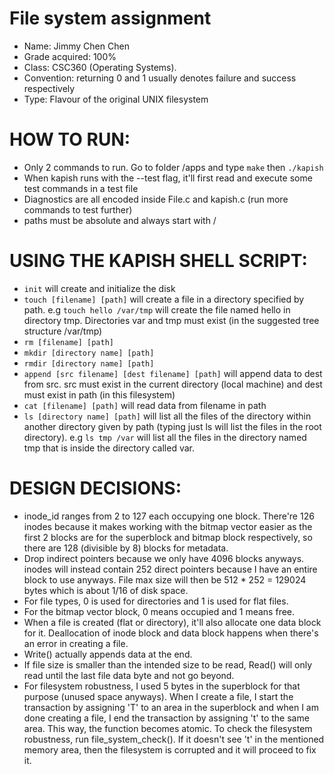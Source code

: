# File system assignment
- Name: Jimmy Chen Chen  
- Grade acquired: 100%  
- Class: CSC360 (Operating Systems).
- Convention: returning 0 and 1 usually denotes failure and success respectively  
- Type: Flavour of the original UNIX filesystem  

# HOW TO RUN:
- Only 2 commands to run. Go to folder /apps and type `make` then `./kapish`  
- When kapish runs with the --test flag, it'll first read and execute some test commands in a test file  
- Diagnostics are all encoded inside File.c and kapish.c (run more commands to test further)  
- paths must be absolute and always start with /  

# USING THE KAPISH SHELL SCRIPT:
- `init` will create and initialize the disk  
- `touch [filename] [path]` will create a file in a directory specified by path. e.g `touch hello /var/tmp` will create the file named hello in directory tmp. Directories var and tmp must exist (in the suggested tree structure /var/tmp)  
- `rm [filename] [path]`  
- `mkdir [directory name] [path]`  
- `rmdir [directory name] [path]`  
- `append [src filename] [dest filename] [path]` will append data to dest from src. src must exist in the current directory (local machine) and dest must exist in path (in this filesystem)  
- `cat [filename] [path]`  will read data from filename in path  
- `ls [directory name] [path]` will list all the files of the directory within another directory given by path (typing just ls will list the files in the root directory). e.g `ls tmp /var` will list all the files in the directory named tmp that is inside the directory called var.  

# DESIGN DECISIONS:
- inode_id ranges from 2 to 127 each occupying one block. There're 126 inodes because it makes working with the bitmap vector easier as the first 2 blocks are for the superblock and bitmap block respectively, so there are 128 (divisible by 8) blocks for metadata.  
- Drop indirect pointers because we only have 4096 blocks anyways. inodes will instead contain 252 direct pointers because I have an entire block to use anyways. File max size will then be 512 * 252 = 129024 bytes which is about 1/16 of disk space.   
- For file types, 0 is used for directories and 1 is used for flat files.  
- For the bitmap vector block, 0 means occupied and 1 means free.  
- When a file is created (flat or directory), it'll also allocate one data block for it. Deallocation of inode block and data block happens when there's an error in creating a file.  
- Write() actually appends data at the end.  
- If file size is smaller than the intended size to be read, Read() will only read until the last file data byte and not go beyond.  
- For filesystem robustness, I used 5 bytes in the superblock for that purpose (unused space anyways). When I create a file, I start the transaction by assigning 'T' to an area in the superblock and when I am done creating a file, I end the transaction by assigning 't' to the same area. This way, the function becomes atomic. To check the filesystem robustness, run file_system_check(). If it doesn't see 't' in the mentioned memory area, then the filesystem is corrupted and it will proceed to fix it.  
